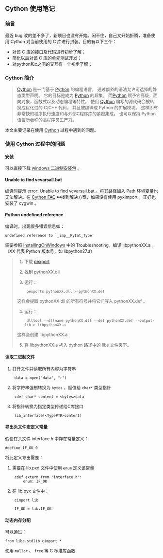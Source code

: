 ## Cython 使用笔记

### 前言

最近 bug 改的差不多了，新项目也没有开始。闲不住，自己又开始折腾，准备使用 Cython 对当前使用的 C 库进行封装。目的有以下三个：

* 对该 C 库的接口及代码进行初步了解；
* 简化以后对该 C 库的单元测试开发；
* 对python和c之间的交互有一个初步了解；

### Cython 简介

> [Cython] 是一门基于 [Python] 的编程语言，
> 通过额外的语法允许可选择的静态类型声明。
> 它的目标是成为 [Python] 的超集，
> 而[Python] 赋予它高级，面向对象，函数式以及动态编程等特性。
> 使用 [Cython] 编写的源代码会被转换成优化过的 C/C++ 代码，
> 并且被编译成 Python 的扩展模块。
> 这样即有非常快的程序执行速度和与外部C程序库的紧密集成，
> 也可以保持 Python 语言所著称的高程序员生产力。

本文主要记录在使用 [Cython] 过程中遇到的问题。

[Cython]: http://www.cython.org/
[Python]: http://www.python.org/

### 使用 Cython 过程中的问题

#### 安装

可以直接下载 [windows 二进制安装包] 。

[windows 二进制安装包]: http://www.lfd.uci.edu/~gohlke/pythonlibs/#cython

#### Unable to find vcvarsall.bat

编译时提示 error: Unable to find vcvarsall.bat 。将其路径加入 Path 环境变量也无法解决。在 [Cython FAQ] 中找到解决方案，如果没有使用 pyximport ，正好也安装了 cygwin 。

[Cython FAQ]: http://wiki.cython.org/FAQ#HowdoIworkaroundthe.22unabletofindvcvarsall.bat.22errorwhenusingMinGWasthecompiler.28onWindows.29.3F

#### Python undefined reference

编译时，出现很多错误信息如：

    undefined reference to `_imp__PyInt_Type'

需要参照 [InstallingOnWindows] 中的 Troubleshooting，编译 libpythonXX.a 。（XX 代表 Python 版本号，如 libpython27.a）

> 1. 下载 [pexport]
> 2. 找到 pythonXX.dll
> 3. 运行：
> 
>         pexports pythonXX.dll > pythonXX.def
> 
>   这样会提取 pythonXX.dll 的所有符号并将它们写入 pythonXX.def 。
> 
> 4. 运行：
> 
>         dlltool --dllname pythonXX.dll --def pythonXX.def --output-lib > libpythonXX.a
> 
>   这样会创建 libpythonXX.a
> 
> 5. 将 libpythonXX.a 拷入 python 路径中的 libs 文件夹下。

[InstallingOnWindows]: http://wiki.cython.org/InstallingOnWindows
[pexport]: http://www.emmestech.com/software/pexports-0.43/download_pexports.html

#### 读取二进制文件

1. 打开文件并读取所有内容为字符串

        data = open("data", "r")

2. 将字符串强制转换为 ``bytes`` ，赋值给 ``char*`` 类型指针

        cdef char* content = <bytes>data 

3. 将指针转换为指定类型传递给C库接口

        lib_interface(<TypePTR>content)

#### 导出头文件宏定义常量

假设在头文件 interface.h 中存在常量定义：

    #define IF_OK 0

将此定义导出需要：

1. 需要在 lib.pxd 文件中使用 ``enum`` 定义该常量

        cdef extern from "interface.h":
            enum: IF_OK

2. 在 lib.pyx 文件中：

        cimport lib

        IF_OK = lib.IF_OK

#### 动态内存分配

可以通过：

    from libc.stdlib cimport *

使用 ``malloc`` 、 ``free`` 等 C 标准库函数


